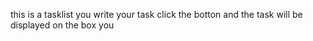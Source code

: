 this is a tasklist you write your task click the botton and the task will be displayed on the box you 